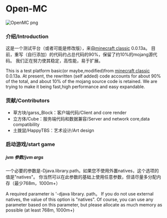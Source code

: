 # Open-MC

![OpenMC png](https://user-images.githubusercontent.com/74001578/171201549-497f2ea5-c7e1-4593-b1fc-5d83e8db9b56.png)

### 介绍/Introduction

这是一个测试平台（或者可能是修改版），来自[minecraft classic](http://class.minecraft.net) 0.0.13a。
目前，重写（自行添加）的代码约占总代码的90%，保留了约10%的mojang源代码。
我们正在努力使其稳定，高性能，易于扩展。

This is a test platform basic(or maybe,modified)from [minecraft classic](http://class.minecraft.net) 0.0.13a.
At present, the rewritten (self added) code accounts for about 90% of the total, and about 10% of the mojang source code is retained.
We are trying to make it being fast,high performance and easy expandable.

### 贡献/Contributors

- 草方块/garss_Block：客户端代码/Client and core render
- 立方体/Cube：服务端代码和数据兼容/Server and network core,data compatibility
- 土拨鼠/HappyTBS：艺术设计/Art design

### 启动游戏/start game

##### jvm 参数/jvm args

一个必要的参数是-Djava.library.path。如果您不使用外置natives，这个选项的值是"natives"。
你当然可以在此参数的基础上使用任意参数，但请尽量多分配内存（最少768m，1000m+）

A required parameter is '-djava library. path。 If you do not use external natives, the value of this option is "natives".
Of course, you can use any parameter based on this parameter, but please allocate as much memory as possible (at least 768m, 1000m+)
